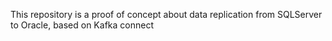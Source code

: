 This repository is a proof of concept about data replication from SQLServer to Oracle, based on Kafka connect